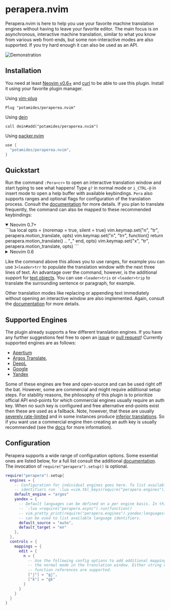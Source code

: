 # perapera.nvim
Perapera.nvim is here to help you use your favorite machine translation
engines without having to leave your favorite editor. The main focus is on
asynchronous, interactive machine translation, similar to what you know from
various web front-ends, but some non-interactive modes are also supported. If
you try hard enough it can also be used as an API.

![Demonstration](https://giphy.com/embed/9AIdwhAnzTb7AqHYeC)

## Installation
You need at least [Neovim v0.6+](https://neovim.io/) and
[curl](https://curl.se/) to be able to use this plugin. Install it using your
favorite plugin manager.

Using [vim-plug](https://github.com/junegunn/vim-plug)
```viml
Plug "potamides/peraperea.nvim"
```

Using [dein](https://github.com/Shougo/dein.vim)
```viml
call dein#add("potamides/peraperea.nvim")
```

Using [packer.nvim](https://github.com/wbthomason/packer.nvim)
```lua
use {
  "potamides/peraperea.nvim",
}
```

## Quickstart
Run the command `:Pera<cr>` to open an interactive translation window and start
typing to see what happens! Type `g?` in normal mode or `i_CTRL-@` in insert
mode to open a help buffer with available keybindings. `Pera` also supports
ranges and optional flags for configuration of the translation process. Consult
the [documentation](doc/) for more details. If you plan to translate
frequently, the command can also be mapped to these recommended keybindings:

<details open><summary>Neovim 0.7+</summary>
```lua
local opts = {noremap = true, silent = true}
vim.keymap.set("n", "<leader>tr", perapera.motion_translate, opts)
vim.keymap.set("n", "<leader>trr", function() return perapera.motion_translate() .. "_" end, opts)
vim.keymap.set("x", "<leader>tr", perapera.motion_translate, opts)
```
</details>
<details><summary>Neovim 0.6</summary>
```lua
local opts = {noremap = true, silent = true}
vim.api.nvim_set_keymap("n", "<leader>tr", [[luaeval("require('perapera').motion_translate()")]], opts)
vim.api.nvim_set_keymap("n", "<leader>trr", [[luaeval("require('perapera').motion_translate() .. '_'")]], opts)
vim.api.nvim_set_keymap("x", "<leader>tr", [[luaeval("require('perapera').motion_translate()")]], opts)
```
</details>

Like the command above this allows you to use ranges, for example you can use
`3<leader>trr` to populate the translation window with the next three lines of
text. An advantage over the command, however, is the additional support for
[text objects](https://neovim.io/doc/user/motion.html#text-objects). You can
use `<leader>tris` or `<leader>trip` to translate the surrounding sentence or
paragraph, for example.

Other translation modes like replacing or appending text immediately without
opening an interactive window are also implemented. Again, consult the
[documentation](doc/) for more details.

## Supported Engines
The plugin already supports a few different translation engines. If
you have any further suggestions feel free to open an
[issue](https://github.com/potamides/perapera.nvim/issues) or [pull
request](https://github.com/potamides/perapera.nvim/pulls)! Currently supported
engines are as follows:

* [Apertium](https://apertium.org)
* [Argos Translate](https://translate.argosopentech.com),
* [DeepL](https://www.deepl.com/translator)
* [Google](https://translate.google.com/)
* [Yandex](https://translate.yandex.com/)

Some of these engines are free and open-source and can be used right off the
bat. However, some are commercial and might require additional setup steps. For
stability reasons, the philosophy of this plugin is to prioritize official API
end-points for which commercial engines usually require an auth key. When no
such key is configured and free alternative end-points exist then these are
used as a fallback. Note, however, that these are usually [severely
rate-limited](https://github.com/soimort/translate-shell/issues/370) and in some
instances produce [inferior
translations](https://github.com/Animenosekai/translate/issues/22). So if you
want use a commercial engine then creating an auth key is usually recommended
(see the [docs](doc/) for more information).

## Configuration
Perapera supports a wide range of configuration options. Some essential ones
are listed below, for a full list consult the additional [documentation](doc/).
The invocation of `require("perapera").setup()` is optional.
```lua
require("perapera").setup{
  engines = {
    -- Configuration for individual engines goes here. To list available engine
    -- identifiers run `:lua =vim.tbl_keys(require("perapera.engines"))`)
    default_engine = "argos"
    yandex = {
      -- Default languages can be defined on a per engine basis. In this case
      -- `:lua =require("perapera.async").run(function()
      -- vim.pretty_print(require("perapera.engines").yandex:languages()) end)`
      -- can be used to list available language identifiers.
      default_source = "auto",
      default_target = "en"
    },
  },
  controls = {
    mappings = {
      edit = {
        n = {
          -- Use the following config options to add additional mappings for
          -- the normal mode in the translation window. Either string or
          -- function references are supported.
          ["j"] = "gj",
          ["k"] = "gk"
        }
      }
    }
  }
}
```
